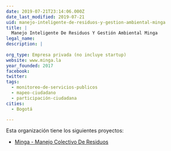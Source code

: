 ```yaml
---
date: 2019-07-21T23:14:06.000Z
date_last_modified: 2019-07-21
uid: manejo-inteligente-de-residuos-y-gestion-ambiental-minga
title: |
  Manejo Inteligente De Residuos Y Gestión Ambiental Minga
legal_name: 
description: |
  
org_type: Empresa privada (no incluye startup)
website: www.minga.la
year_founded: 2017
facebook: 
twitter: 
tags:
  - monitoreo-de-servicios-publicos
  - mapeo-ciudadano
  - participación-ciudadana
cities: 
  - Bogotá

---
```


Esta organización tiene los siguientes proyectos:

- [Minga - Manejo Colectivo De Residuos](/proyectos/minga-manejo-colectivo-de-residuos)

